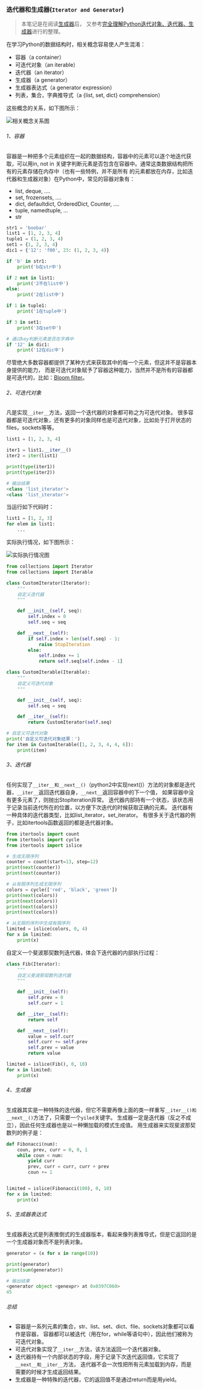 ### 迭代器和生成器(```Iterator and Generator```)

>本笔记是在阅读[生成器](https://eastlakeside.gitbooks.io/interpy-zh/content/Generators/)后，
又参考[完全理解Python迭代对象、迭代器、生成器](https://foofish.net/iterators-vs-generators.html)进行的整理。

在学习Python的数据结构时，相关概念容易使人产生混淆：
- 容器（a container）
- 可迭代对象（an iterable）
- 迭代器（an iterator）
- 生成器（a generator）
- 生成器表达式（a generator expression）
- 列表，集合，字典推导式（a {list, set, dict} comprehension）

这些概念的关系，如下图所示：

![相关概念关系图](relationships.png)

###### 1、容器
容器是一种把多个元素组织在一起的数据结构，容器中的元素可以逐个地迭代获取，可以用in, not in
关键字判断元素是否包含在容器中。通常这类数据结构把所有的元素存储在内存中（也有一些特例，并不是所有
的元素都放在内存，比如迭代器和生成器对象）在Python中，常见的容器对象有：
- list, deque, ....
- set, frozensets, ....
- dict, defaultdict, OrderedDict, Counter, ....
- tuple, namedtuple, …
- str

```python
str1 = 'boobar'
list1 = [1, 2, 3, 4]
tuple1 = (1, 2, 3, 4)
set1 = {1, 2, 3, 4}
dic1 = {'12': 'f00', 23: (1, 2, 3, 4)}

if 'b' in str1:
    print('b在str中')

if 2 not in list1:
    print('2不在list中')
else:
    print('2在list中')

if 1 in tuple1:
    print('1在tuple中')

if 3 in set1:
    print('3在set中')

# 通过key判断元素是否在字典中
if '12' in dic1:
    print('12在dic中')
```

尽管绝大多数容器都提供了某种方式来获取其中的每一个元素，但这并不是容器本身提供的能力，
而是可迭代对象赋予了容器这种能力，当然并不是所有的容器都是可迭代的，比如：[Bloom filter](https://zh.wikipedia.org/wiki/%E5%B8%83%E9%9A%86%E8%BF%87%E6%BB%A4%E5%99%A8)。

###### 2、可迭代对象
凡是实现```__iter__```方法，返回一个迭代器的对象都可称之为可迭代对象。
很多容器都是可迭代对象，还有更多的对象同样也是可迭代对象，比如处于打开状态的files，sockets等等。

```python
list1 = [1, 2, 3, 4]

iter1 = list1.__iter__()
iter2 = iter(list1)

print(type(iter1))
print(type(iter2))

# 输出结果
<class 'list_iterator'>
<class 'list_iterator'>
```

当运行如下代码时：

```python
list1 = [1, 2, 3]
for elem in list1:
    ...
```
实际执行情况，如下图所示：

![实际执行情况图](iterable-vs-iterator.png)

```python
from collections import Iterator
from collections import Iterable

class CustomIterator(Iterator):
    """
    自定义迭代器
    """

    def __init__(self, seq):
        self.index = 0
        self.seq = seq

    def __next__(self):
        if self.index > len(self.seq) - 1:
            raise StopIteration
        else:
            self.index += 1
            return self.seq[self.index - 1]

class CustomIterable(Iterable):
    """
    自定义可迭代对象
    """

    def __init__(self, seq):
        self.seq = seq

    def __iter__(self):
        return CustomIterator(self.seq)

# 自定义可迭代对象
print('自定义可迭代对象结果：')
for item in CustomIterable([1, 2, 3, 4, 4, 6]):
    print(item)
```

###### 3、迭代器
任何实现了```__iter__和__next__()```（python2中实现next()）方法的对象都是迭代器，```__iter__```返回迭代器自身，```__next__```返回容器中的下一个值，
如果容器中没有更多元素了，则抛出StopIteration异常。
迭代器内部持有一个状态，该状态用于记录当前迭代所在的位置，以方便下次迭代的时候获取正确的元素。
迭代器有一种具体的迭代器类型，比如list_iterator，set_iterator。
有很多关于迭代器的例子，比如itertools函数返回的都是迭代器对象。

```python
from itertools import count
from itertools import cycle
from itertools import islice

# 生成无限序列
counter = count(start=13, step=12)
print(next(counter))
print(next(counter))

# 从有限序列生成无限序列
colors = cycle(['red', 'black', 'green'])
print(next(colors))
print(next(colors))
print(next(colors))
print(next(colors))

# 从无限的序列中生成有限序列
limited = islice(colors, 0, 4)
for x in limited:
    print(x)
```

自定义一个斐波那契数列迭代器，体会下迭代器的内部执行过程：

```python
class Fib(Iterator):
    """
    自定义斐波那契数列迭代器
    """

    def __init__(self):
        self.prev = 0
        self.curr = 1

    def __iter__(self):
        return self

    def __next__(self):
        value = self.curr
        self.curr += self.prev
        self.prev = value
        return value

limited = islice(Fib(), 0, 10)
for x in limited:
    print(x)
```

###### 4、生成器
生成器其实是一种特殊的迭代器，但它不需要再像上面的类一样重写```__iter__()和__next__()```方法了，只需要一个```yiled```关键字。
生成器一定是迭代器（反之不成立），因此任何生成器也是以一种懒加载的模式生成值。
用生成器来实现斐波那契数列的例子是：

```python
def Fibonacci(num):
    coun, prev, curr = 0, 0, 1
    while coun < num:
        yield curr
        prev, curr = curr, curr + prev
        coun += 1


limited = islice(Fibonacci(100), 0, 10)
for x in limited:
    print(x)
```

###### 5、生成器表达式
生成器表达式是列表推倒式的生成器版本，看起来像列表推导式，但是它返回的是一个生成器对象而不是列表对象。

```python
generator = (x for x in range(10))

print(generator)
print(sum(generator))

# 输出结果
<generator object <genexpr> at 0x0397C060>
45
```

###### 总结
- 容器是一系列元素的集合，str、list、set、dict、file、sockets对象都可以看作是容器，
容器都可以被迭代（用在for，while等语句中），因此他们被称为可迭代对象。
- 可迭代对象实现了```__iter__```方法，该方法返回一个迭代器对象。
- 迭代器持有一个内部状态的字段，用于记录下次迭代返回值，它实现了```__next__和__iter__```方法，
迭代器不会一次性把所有元素加载到内存，而是需要的时候才生成返回结果。
- 生成器是一种特殊的迭代器，它的返回值不是通过return而是用yield。